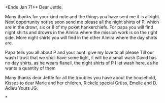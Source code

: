  <Ende Jan 71>*
Dear Jettle.

Many thanks for your kind note and the things you have sent me it is allright. Next opportunity not so soon send me please all the night shirts of P. which are in the drowr, six or 8 of my poket hankerchiefs. 
For papa you will find night shirts and drowrs in the Almira where the mission work is on the right side. More night shirts you will find in the other Almira where the day shirts are.

Papa tells you all about P and your aunt. give my love to all please Till our wash I trust that we shall have some light, it will be a small wash David has no day shirts, as he wears flanell, the night shirts of P I let wash here, as he wants a quantity of them

Many thanks dear Jettle for all the troubles you have about the household, 
Kisses to dear Marie and her children, Rickele special Grüss, Emelie and D. 
 Adieu Yours JG.

<Mrs Heugle herzlich zu danken>*
